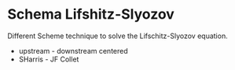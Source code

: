 # Schema Lifshitz-Slyozov

Different Scheme technique to solve the Lifschitz-Slyozov equation.
- upstream - downstream centered
- SHarris - JF Collet